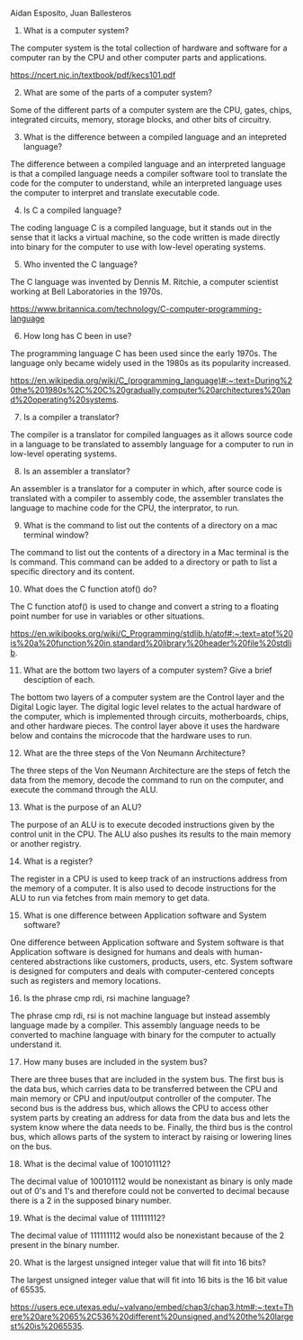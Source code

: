 Aidan Esposito, Juan Ballesteros

1. What is a computer system?

The computer system is the total collection of hardware and software for a computer ran by the CPU and other computer parts
and applications.

https://ncert.nic.in/textbook/pdf/kecs101.pdf


2. What are some of the parts of a computer system?


Some of the different parts of a computer system are the CPU, gates, chips, integrated circuits, memory,
storage blocks, and other bits of circuitry. 


3. What is the difference between a compiled language and an intepreted language?


The difference between a compiled language and an interpreted language is that a compiled language needs a compiler software tool to translate the code for the computer to understand, while an interpreted language uses the computer to interpret and translate
executable code.


4. Is C a compiled language?

The coding language C is a compiled language, but it stands out in the sense that it lacks a virtual machine, so the code written is made directly into binary for the computer to use with low-level operating systems.


5. Who invented the C language?


The C language was invented by Dennis M. Ritchie, a computer scientist working at Bell Laboratories in the 1970s.

https://www.britannica.com/technology/C-computer-programming-language


6. How long has C been in use?

The programming language C has been used since the early 1970s. The language only became widely used in the 1980s
as its popularity increased.

https://en.wikipedia.org/wiki/C_(programming_language)#:~:text=During%20the%201980s%2C%20C%20gradually,computer%20architectures%20and%20operating%20systems.


7. Is a compiler a translator?


The compiler is a translator for compiled languages as it allows source code in a language to be translated to 
assembly language for a computer to run in low-level operating systems.


8. Is an assembler a translator?


An assembler is a translator for a computer in which, after source code is translated with a compiler to assembly code,
the assembler translates the language to machine code for the CPU, the interprator, to run.


9. What is the command to list out the contents of a directory on a mac terminal window?


The command to list out the contents of a directory in a Mac terminal is the ls command. This command can be added to
 a directory or path to list a specific directory and its content.


10. What does the C function atof() do?


The C function atof() is used to change and convert a string to a floating point number for use in variables or other situations.

https://en.wikibooks.org/wiki/C_Programming/stdlib.h/atof#:~:text=atof%20is%20a%20function%20in,standard%20library%20header%20file%20stdlib.


11. What are the bottom two layers of a computer system? Give a brief desciption of each.


The bottom two layers of a computer system are the Control layer and the Digital Logic layer. The digital logic level relates to the actual hardware of the computer, which is implemented through circuits, motherboards, chips, and other hardware pieces. The control layer above it uses the hardware below and contains the microcode that the hardware uses to run. 


12. What are the three steps of the Von Neumann Architecture?

The three steps of the Von Neumann Architecture are the steps of fetch the data from the memory, 
decode the command to run on the computer, and execute the command through the ALU.


13. What is the purpose of an ALU?


The purpose of an ALU is to execute decoded instructions given by the control unit in the CPU. The ALU also 
pushes its results to the main memory or another registry.


14. What is a register?


The register in a CPU is used to keep track of an instructions address from the memory of a computer. 
It is also used to decode instructions for the ALU to run via fetches from main memory to get data.


15. What is one difference between Application software and System software?


One difference between Application software and System software is that Application software is designed for humans and deals
with human-centered abstractions like customers, products, users, etc. System software is designed for computers and 
deals with computer-centered concepts such as registers and memory locations.


16. Is the phrase cmp rdi, rsi machine language?


The phrase cmp rdi, rsi is not machine language but instead assembly language made by a compiler. This assembly language
needs to be converted to machine language with binary for the computer to actually understand it.


17. How many buses are included in the system bus?


There are three buses that are included in the system bus. The first bus is the data bus, which carries data to be transferred
between the CPU and main memory or CPU and input/output controller of the computer. The second bus is the address bus,
which allows the CPU to access other system parts by creating an address for data from the data bus and lets the system know
where the data needs to be. Finally, the third bus is the control bus, which allows parts of the system to interact by raising 
or lowering lines on the bus.


18. What is the decimal value of 100101112?


The decimal value of 100101112 would be nonexistant as binary is only made out of 0's and 1's and therefore could
not be converted to decimal because there is a 2 in the supposed binary number.


19. What is the decimal value of 111111112?


The decimal value of 111111112 would also be nonexistant because of the 2 present in the binary number.


20. What is the largest unsigned integer value that will fit into 16 bits?


The largest unsigned integer value that will fit into 16 bits is the 16 bit value of 65535.

https://users.ece.utexas.edu/~valvano/embed/chap3/chap3.htm#:~:text=There%20are%2065%2C536%20different%20unsigned,and%20the%20largest%20is%2065535.

